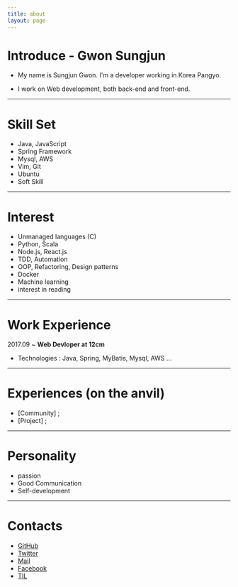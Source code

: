 ```yaml
---
title: about
layout: page
---
```


Introduce - Gwon Sungjun
==========

- My name is Sungjun Gwon. I'm a developer working in Korea Pangyo.

- I work on Web development, both back-end and front-end.

---

Skill Set
==========
- Java, JavaScript  
- Spring Framework
- Mysql, AWS
- Vim, Git
- Ubuntu
- Soft Skill

---

Interest
==========
- Unmanaged languages (C)
- Python, Scala
- Node.js, React.js
- TDD, Automation
- OOP, Refactoring, Design patterns
- Docker
- Machine learning
- interest in reading

---

Work Experience
==========     
2017.09 ~ **Web Devloper at 12cm**
- Technologies : Java, Spring, MyBatis, Mysql, AWS ...

---

Experiences (on the anvil)
=========
- [Community] ;
- [Project] ;

---

Personality
=========
- passion
- Good Communication
- Self-development

---

Contacts
=========
- [GitHub](https://github.com/gwonsungjun)
- [Twitter](https://twitter.com/kwen5600)
- [Mail](sungjunpizz@gmail)
- [Facebook](https://www.facebook.com/sungjun.gwon)
- [TIL](https://github.com/gwonsungjun/TIL)
